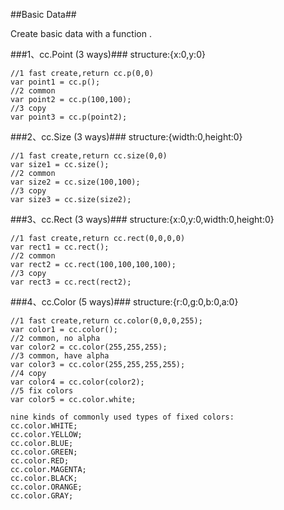 ##Basic Data##

Create basic data  with a function .

###1、cc.Point (3 ways)###
structure:{x:0,y:0}

    //1 fast create,return cc.p(0,0)
    var point1 = cc.p();
    //2 common
    var point2 = cc.p(100,100);
    //3 copy
    var point3 = cc.p(point2);


###2、cc.Size  (3 ways)###
structure:{width:0,height:0}

    //1 fast create,return cc.size(0,0)
    var size1 = cc.size();
    //2 common
    var size2 = cc.size(100,100);
    //3 copy
    var size3 = cc.size(size2);

###3、cc.Rect  (3 ways)###
structure:{x:0,y:0,width:0,height:0}

    //1 fast create,return cc.rect(0,0,0,0)
    var rect1 = cc.rect();
    //2 common
    var rect2 = cc.rect(100,100,100,100);
    //3 copy
    var rect3 = cc.rect(rect2);

###4、cc.Color (5 ways)###
structure:{r:0,g:0,b:0,a:0}

    //1 fast create,return cc.color(0,0,0,255);
    var color1 = cc.color();
    //2 common, no alpha
    var color2 = cc.color(255,255,255);
	//3 common, have alpha
    var color3 = cc.color(255,255,255,255);
    //4 copy
    var color4 = cc.color(color2);
	//5 fix colors
	var color5 = cc.color.white;

	nine kinds of commonly used types of fixed colors:
	cc.color.WHITE;
	cc.color.YELLOW;
	cc.color.BLUE;
	cc.color.GREEN;
	cc.color.RED;
	cc.color.MAGENTA;
	cc.color.BLACK;
	cc.color.ORANGE;
	cc.color.GRAY;